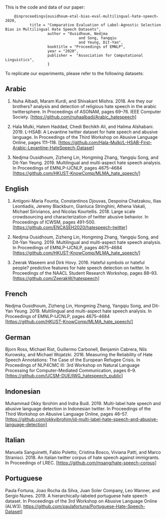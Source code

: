 This is the code and data of our paper:
        
        @inproceedings{ousidhoum-etal-bias-eval-multilingual-hate-speech-2020,
    		   title = "Comparative Evaluation of Label-Agnostic Selection Bias in Multilingual Hate Speech Datasets",        
                       author = "Ousidhoum, Nedjma
            		                 and Song, Yangqiu
            		                 and Yeung, Dit-Yan",
                       booktitle = "Proceedings of EMNLP",
                       year = "2020",
                       publisher =	"Association for Computational Linguistics",
	                   }
  
To replicate our experiments, please refer to the following datasets:

Arabic
------
1) Nuha Albadi, Maram Kurdi, and Shivakant Mishra. 2018. Are they our brothers? analysis and detection of religious hate speech in the arabic twittersphere. In Proceedings of ASONAM, pages 69–76. IEEE Computer Society.
[https://github.com/nuhaalbadi/Arabic_hatespeech]

2) Hala Mulki, Hatem Haddad, Chedi Bechikh Ali, and Halima Alshabani. 2019. L-HSAB: A Levantine twitter dataset for hate speech and abusive language. In Proceedings of the Third Workshop on Abusive Language Online, pages 111–118.
[https://github.com/Hala-Mulki/L-HSAB-First-Arabic-Levantine-HateSpeech-Dataset]

3) Nedjma Ousidhoum, Zizheng Lin, Hongming Zhang, Yangqiu Song, and Dit-Yan Yeung. 2019. Multilingual and multi-aspect hate speech analysis. In Proceedings of EMNLP-IJCNLP, pages 4675–4684
[https://github.com/HKUST-KnowComp/MLMA_hate_speech/]

English
-------
1) Antigoni-Maria Founta, Constantinos Djouvas, Despoina Chatzakou, Ilias Leontiadis, Jeremy Blackburn, Gianluca Stringhini, Athena Vakali, Michael Sirivianos, and Nicolas Kourtellis. 2018. Large scale crowdsourcing and characterization of twitter abusive behavior. In Proceedings of ICWSM, pages 491–500.
[https://github.com/ENCASEH2020/hatespeech-twitter]

2) Nedjma Ousidhoum, Zizheng Lin, Hongming Zhang, Yangqiu Song, and Dit-Yan Yeung. 2019. Multilingual and multi-aspect hate speech analysis. In Proceedings of EMNLP-IJCNLP, pages 4675–4684
[https://github.com/HKUST-KnowComp/MLMA_hate_speech/]

3) Zeerak Waseem and Dirk Hovy. 2016. Hateful symbols or hateful people? predictive features for hate speech detection on twitter. In Proceedings of the NAACL Student Research Workshop, pages 88–93.
[https://github.com/ZeerakW/hatespeech]


French
------
Nedjma Ousidhoum, Zizheng Lin, Hongming Zhang, Yangqiu Song, and Dit-Yan Yeung. 2019. Multilingual and multi-aspect hate speech analysis. In Proceedings of EMNLP-IJCNLP, pages 4675–4684
[https://github.com/HKUST-KnowComp/MLMA_hate_speech/]


German
------
Bjorn Ross, Michael Rist, Guillermo Carbonell, Benjamin Cabrera, Nils Kurowsky, and Michael Wojatzki. 2016. Measuring the Reliability of Hate Speech Annotations: The Case of the European Refugee Crisis. In Proceedings of NLP4CMC III: 3rd Workshop on Natural Language Processing for Computer-Mediated Communication, pages 6–9.
[https://github.com/UCSM-DUE/IWG_hatespeech_public]

Indonesian
----------
Muhammad Okky Ibrohim and Indra Budi. 2019. Multi-label hate speech and abusive language detection in Indonesian twitter. In Proceedings of the Third Workshop on Abusive Language Online, pages 46–57.
[https://github.com/okkyibrohim/id-multi-label-hate-speech-and-abusive-language-detection]


Italian
-------
Manuela Sanguinetti, Fabio Poletto, Cristina Bosco, Viviana Patti, and Marco Stranisci. 2018. An italian twitter corpus of hate speech against immigrants. In Proceedings of LREC.
[https://github.com/msang/hate-speech-corpus]


Portuguese
----------
Paula Fortuna, Joao Rocha da Silva, Juan Soler Company, Leo Wanner, and Sergio Nunes. 2019. A hierarchically-labeled portuguese hate speech dataset. In Proceedings of the 3rd Workshop on Abusive Language Online (ALW3).
https://github.com/paulafortuna/Portuguese-Hate-Speech-Dataset]
